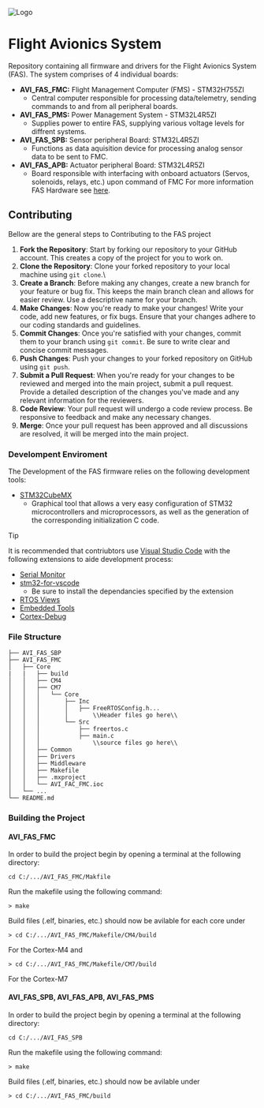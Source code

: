 
![Logo](https://github.com/UTATRocketry/FlightAvionicsSystem/blob/main/FAS.png?raw=true)


# Flight Avionics System

Repository containing all firmware and drivers for the Flight Avionics System (FAS). The system comprises of 4 individual boards:
- **AVI_FAS_FMC:** Flight Management Computer (FMS) -  STM32H755ZI
    - Central computer responsible for processing data/telemetry, sending commands to and from all peripheral boards.
- **AVI_FAS_PMS:** Power Management System - STM32L4R5ZI
    - Supplies power to entire FAS, supplying various voltage levels for diffrent systems.
- **AVI_FAS_SPB:** Sensor peripheral Board: STM32L4R5ZI
    - Functions as data aquisition device for processing analog sensor data to be sent to FMC.
- **AVI_FAS_APB:** Actuator peripheral Board: STM32L4R5ZI
    - Board responsible with interfacing with onboard actuators (Servos, solenoids, relays, etc.) upon command of FMC
For more information FAS Hardware see [here]().

## Contributing

Bellow are the general steps to Contributing to the FAS project

1. **Fork the Repository**: Start by forking our repository to your GitHub account. This creates a copy of the project for you to work on.
2. **Clone the Repository**: Clone your forked repository to your local machine using `git clone`.\
3. **Create a Branch**: Before making any changes, create a new branch for your feature or bug fix. This keeps the main branch clean and allows for easier review. Use a descriptive name for your branch.
4. **Make Changes**: Now you're ready to make your changes! Write your code, add new features, or fix bugs. Ensure that your changes adhere to our coding standards and guidelines.
5. **Commit Changes**: Once you're satisfied with your changes, commit them to your branch using `git commit`. Be sure to write clear and concise commit messages.
6. **Push Changes**: Push your changes to your forked repository on GitHub using `git push`.
7. **Submit a Pull Request**: When you're ready for your changes to be reviewed and merged into the main project, submit a pull request. Provide a detailed description of the changes you've made and any relevant information for the reviewers.
8. **Code Review**: Your pull request will undergo a code review process. Be responsive to feedback and make any necessary changes.
9. **Merge**: Once your pull request has been approved and all discussions are resolved, it will be merged into the main project.

### Develompent Enviroment
The Development of the FAS firmware relies on the following development tools:
- [STM32CubeMX](https://www.st.com/en/development-tools/stm32cubemx.html)
    -  Graphical tool that allows a very easy configuration of STM32 microcontrollers and microprocessors, as well as the generation of the corresponding initialization C code.
>[!Tip]
> It is recommended that contriubtors use [Visual Studio Code]() with the following extensions to aide development process:
>- [Serial Monitor](https://marketplace.visualstudio.com/items?itemName=ms-vscode.vscode-serial-monitor)
>- [stm32-for-vscode](https://marketplace.visualstudio.com/items?itemName=bmd.stm32-for-vscode)
>    - Be sure to install the dependancies specified by the extension
>- [RTOS Views](https://marketplace.visualstudio.com/items?itemName=mcu-debug.rtos-views)
>- [Embedded Tools](https://marketplace.visualstudio.com/items?itemName=ms-vscode.vscode-embedded-tools)
>- [Cortex-Debug](https://marketplace.visualstudio.com/items?itemName=marus25.cortex-debug)

### File Structure

```
├── AVI_FAS_SBP
├── AVI_FAS_FMC
│   ├── Core
|   |   ├── build
│   │   ├── CM4
│   │   ├── CM7
│   │   │   └── Core
│   │   │       ├── Inc
│   │   │       │   ├── FreeRTOSConfig.h...
│   │   │       │       \\Header files go here\\
│   │   │       └── Src
│   │   │           ├── freertos.c 
│   │   │           ├── main.c 
│   │   │               \\source files go here\\
│   │   ├── Common
│   │   ├── Drivers
│   │   ├── Middleware
│   │   ├── Makefile
│   │   ├── .mxproject
│   │   └── AVI_FAC_FMC.ioc
│   └── ...
└── README.md
```
### Building the Project
#### AVI_FAS_FMC
In order to build the project begin by opening a terminal at the following directory:
```
cd C:/.../AVI_FAS_FMC/Makfile
```
Run the makefile using the following command:
```
> make
```
Build files (.elf, binaries, etc.) should now be avilable for each core under
```
> cd C:/.../AVI_FAS_FMC/Makefile/CM4/build
```
For the Cortex-M4 and
```
> cd C:/.../AVI_FAS_FMC/Makefile/CM7/build
```
For the Cortex-M7
#### AVI_FAS_SPB, AVI_FAS_APB, AVI_FAS_PMS
In order to build the project begin by opening a terminal at the following directory:
```
cd C:/.../AVI_FAS_SPB
```
Run the makefile using the following command:
```
> make
```
Build files (.elf, binaries, etc.) should now be avilable under
```
> cd C:/.../AVI_FAS_FMC/build
```
